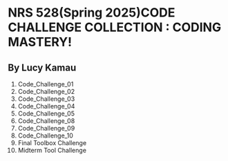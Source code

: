 # NRS 528(Spring 2025)CODE CHALLENGE COLLECTION : CODING MASTERY!

## By Lucy Kamau
1. Code_Challenge_01
2. Code_Challenge_02
3. Code_Challenge_03
4. Code_Challenge_04
5. Code_Challenge_05
6. Code_Challenge_08
7. Code_Challenge_09
8. Code_Challenge_10
9. Final Toolbox Challenge
10. Midterm Tool Challenge

